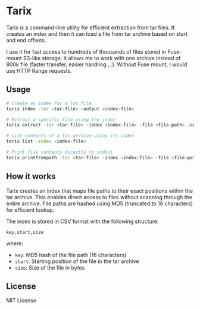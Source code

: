 # Tarix

Tarix is a command-line utility for efficient extraction from tar files. It creates an index and then it can load a file from tar archive based on start and end offsets.

I use it for fast access to hundreds of thousands of files stored in Fuse-mount S3-like storage. It allows me to work with one archive instead of 800k file (faster transfer, easier handling ,..). Without Fuse mount, I would use HTTP Range requests.

## Usage

```bash
# Create an index for a tar file
tarix index -tar <tar-file> -output <index-file>

# Extract a specific file using the index
tarix extract -tar <tar-file> -index <index-file> -file <file-path> -output <output-file>

# List contents of a tar archive using its index
tarix list -index <index-file>

# Print file contents directly to stdout
tarix printfrompath -tar <tar-file> -index <index-file> -file <file-path>
```

## How it works

Tarix creates an index that maps file paths to their exact positions within the tar archive. This enables direct access to files without scanning through the entire archive. File paths are hashed using MD5 (truncated to 16 characters) for efficient lookup.

The index is stored in CSV format with the following structure:
```
key,start,size
```
where:
- `key`: MD5 hash of the file path (16 characters)
- `start`: Starting position of the file in the tar archive
- `size`: Size of the file in bytes


## License

MIT License

